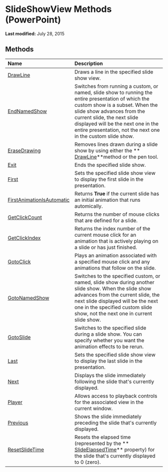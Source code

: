 
# SlideShowView Methods (PowerPoint)

 **Last modified:** July 28, 2015


## Methods



|**Name**|**Description**|
|:-----|:-----|
| [DrawLine](d4c3c1c9-cd12-67ba-b1b9-4d7e924bd084.md)|Draws a line in the specified slide show view.|
| [EndNamedShow](1b829558-a729-8aa1-c260-8b7410501153.md)|Switches from running a custom, or named, slide show to running the entire presentation of which the custom show is a subset. When the slide show advances from the current slide, the next slide displayed will be the next one in the entire presentation, not the next one in the custom slide show.|
| [EraseDrawing](d1ccb77b-c591-f3ec-bb88-1f317f057103.md)|Removes lines drawn during a slide show by using either the  ** [DrawLine](d4c3c1c9-cd12-67ba-b1b9-4d7e924bd084.md)**method or the pen tool.|
| [Exit](9abcb628-395b-02bf-3a61-d0c7b8429741.md)|Ends the specified slide show.|
| [First](5f360832-2deb-b3df-7b55-5a3c964d0057.md)|Sets the specified slide show view to display the first slide in the presentation.|
| [FirstAnimationIsAutomatic](689b2dfc-a441-51c6-9eea-de99194ba203.md)|Returns  **True** if the current slide has an initial animation that runs automically.|
| [GetClickCount](3df28d31-4da1-1ea3-e1d6-5ff334018ebc.md)|Returns the number of mouse clicks that are defined for a slide.|
| [GetClickIndex](678feca3-79d4-e4e8-83aa-3484f5c099e9.md)|Returns the index number of the current mouse click for an animation that is actively playing on a slide or has just finished.|
| [GotoClick](b41dec86-96a9-447a-5895-0b28fc4bd6b2.md)|Plays an animation associated with a specified mouse click and any animations that follow on the slide.|
| [GotoNamedShow](7e26b77f-bb7b-fd32-eabf-bc8f568e5c62.md)|Switches to the specified custom, or named, slide show during another slide show. When the slide show advances from the current slide, the next slide displayed will be the next one in the specified custom slide show, not the next one in current slide show.|
| [GotoSlide](f733f46d-a632-02cb-3dbf-f29122fe347a.md)|Switches to the specified slide during a slide show. You can specify whether you want the animation effects to be rerun.|
| [Last](1188d75f-9561-b92c-e2d1-9ceb03eae904.md)|Sets the specified slide show view to display the last slide in the presentation.|
| [Next](cf95eef7-4fd7-4c47-4436-037ec1882d4c.md)|Displays the slide immediately following the slide that's currently displayed. |
| [Player](d7bb6b02-516b-07bb-42b4-ae245ce20262.md)|Allows access to playback controls for the associated view in the current window.|
| [Previous](a53741b0-8325-696c-51e5-ffd3f9358ca8.md)|Shows the slide immediately preceding the slide that's currently displayed. |
| [ResetSlideTime](aa00c585-d3c3-9cdc-860d-8c1f2f0a6ef3.md)|Resets the elapsed time (represented by the  ** [SlideElapsedTime](e9250ea3-c37e-ebed-c8a8-9774dab77f37.md)** property) for the slide that's currently displayed to 0 (zero).|
